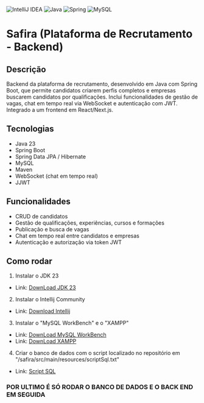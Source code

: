 ![IntelliJ IDEA](https://img.shields.io/badge/IntelliJIDEA-000000.svg?style=for-the-badge&logo=intellij-idea&logoColor=white)
![Java](https://img.shields.io/badge/java-%23ED8B00.svg?style=for-the-badge&logo=openjdk&logoColor=white)
![Spring](https://img.shields.io/badge/spring-%236DB33F.svg?style=for-the-badge&logo=spring&logoColor=white)
![MySQL](https://img.shields.io/badge/mysql-4479A1.svg?style=for-the-badge&logo=mysql&logoColor=white)
# Safira (Plataforma de Recrutamento - Backend)

## Descrição
Backend da plataforma de recrutamento, desenvolvido em Java com Spring Boot, que permite candidatos criarem perfis completos e empresas buscarem candidatos por qualificações. Inclui funcionalidades de gestão de vagas, chat em tempo real via WebSocket e autenticação com JWT. Integrado a um frontend em React/Next.js.

## Tecnologias
- Java 23 
- Spring Boot  
- Spring Data JPA / Hibernate  
- MySQL  
- Maven  
- WebSocket (chat em tempo real)
- JJWT 

## Funcionalidades
- CRUD de candidatos  
- Gestão de qualificações, experiências, cursos e formações  
- Publicação e busca de vagas  
- Chat em tempo real entre candidatos e empresas  
- Autenticação e autorização via token JWT

## Como rodar
 1. Instalar o JDK 23
 - Link: <a href="https://www.oracle.com/java/technologies/javase/jdk23-archive-downloads.html" target="_blank">DownLoad JDK 23</a>
 2. Instalar o Intellij Community
 - Link: <a href="https://www.jetbrains.com/idea/download/download-thanks.html?platform=windows&code=IIC" target="_blank">Download Intellij</a>
 3. Instalar o "MySQL WorkBench" e o "XAMPP"
 -  Link: <a href="https://dev.mysql.com/downloads/workbench/" target="_blank">DownLoad MySQL WorkBench</a>
 -  Link: <a href="https://www.apachefriends.org/pt_br/download.html" target="_blank">DownLoad XAMPP</a>
 4. Criar o banco de dados com o script localizado no repositório em "/safira/src/main/resources/scriptSql.txt"
 - Link: <a href="https://github.com/PaulosdOliveira/Safira-Back-End/blob/main/selectAspi/src/main/resources/scriptSql.txt">Script SQL</a>

 ### POR ULTIMO É SÓ RODAR O BANCO DE DADOS E O BACK END EM SEGUIDA

